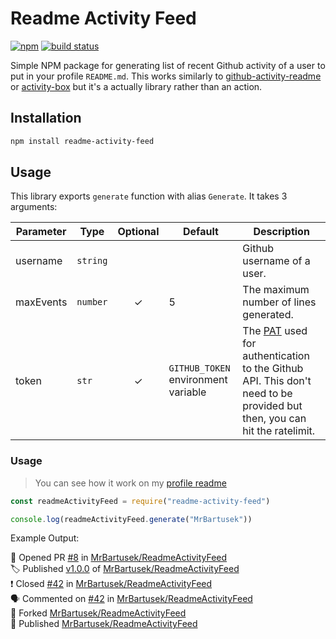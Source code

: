 # Readme Activity Feed
 
[![npm](https://img.shields.io/npm/v/readme-activity-feed)](https://www.npmjs.com/package/readme-activity-feed) [![build status](https://img.shields.io/github/workflow/status/MrBartusek/ReadmeActivityFeed/build)](https://github.com/MrBartusek/TechnologyShields/actions)

Simple NPM package for generating list of recent Github activity of a user to put in your profile `README.md`.
This works similarly to [github-activity-readme](https://github.com/jamesgeorge007/github-activity-readme) or
[activity-box](https://github.com/JasonEtco/activity-box) but it's a actually library rather than an action.

## Installation

```bash
npm install readme-activity-feed
```

## Usage

This library exports `generate` function with alias `Generate`. It takes 3 arguments:

| Parameter  | Type                   | Optional | Default                             | Description |
| ---------- | ---------------------- | :------: | ----------------------------------- | ----------- |
| username   | `string`               |          |                                     | Github username of a user. |
| maxEvents  | `number`               | ✓        | 5                                   | The maximum number of lines generated. |
| token      | `str`                  | ✓        | `GITHUB_TOKEN` environment variable | The [PAT](https://docs.github.com/en/github/authenticating-to-github/keeping-your-account-and-data-secure/creating-a-personal-access-token) used for authentication to the Github API. This don't need to be provided but then, you can hit the ratelimit. |

### Usage

> You can see how it work on my [profile readme](https://github.com/MrBartusek)

```js
const readmeActivityFeed = require("readme-activity-feed")

console.log(readmeActivityFeed.generate("MrBartusek"))
```

Example Output:

💪 Opened PR [#8](https://github.com/MrBartusek/ReadmeActivityFeed/pull/19370) in [MrBartusek/ReadmeActivityFeed](https://github.com/MrBartusek/ReadmeActivityFeed)<br>
🏷️ Published [v1.0.0](https://github.com/MrBartusek/ReadmeActivityFeed/releases/tag/v1.0.0) of [MrBartusek/ReadmeActivityFeed](https://github.com/ReadmeActivityFeed)<br>
❗️ Closed [#42](https://github.com/MrBartusek/ReadmeActivityFeed/issues/42) in [MrBartusek/ReadmeActivityFeed](https://github.com/MrBartusek/ReadmeActivityFeed)<br>
🗣 Commented on [#42](https://github.com/MrBartusek/ReadmeActivityFeed/issues/42) in [MrBartusek/ReadmeActivityFeed](https://github.com/MrBartusek/ReadmeActivityFeed)<br>
🔀 Forked [MrBartusek/ReadmeActivityFeed](https://github.com/MrBartusek/ReadmeActivityFeed)<br>
🎉 Published [MrBartusek/ReadmeActivityFeed](https://github.com/MrBartusek/ReadmeActivityFeed)<br>
